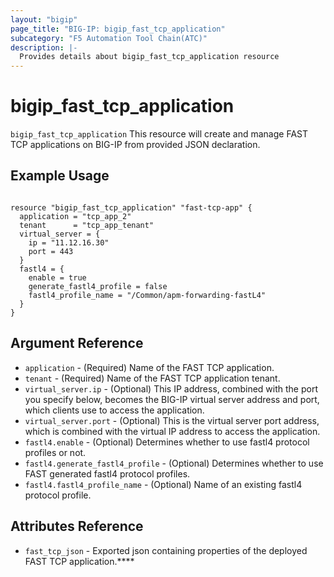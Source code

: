 ```yaml
---
layout: "bigip"
page_title: "BIG-IP: bigip_fast_tcp_application"
subcategory: "F5 Automation Tool Chain(ATC)"
description: |-
  Provides details about bigip_fast_tcp_application resource
---
```


# bigip_fast_tcp_application

`bigip_fast_tcp_application` This resource will create and manage FAST TCP applications on BIG-IP from provided JSON declaration. 


## Example Usage


```hcl

resource "bigip_fast_tcp_application" "fast-tcp-app" {
  application = "tcp_app_2"
  tenant      = "tcp_app_tenant"
  virtual_server = {
    ip = "11.12.16.30"
    port = 443
  }
  fastl4 = {
    enable = true
    generate_fastl4_profile = false
    fastl4_profile_name = "/Common/apm-forwarding-fastL4"
  }
}

```      

## Argument Reference

* `application` - (Required) Name of the FAST TCP application.
* `tenant` - (Required) Name of the FAST TCP application tenant.
* `virtual_server.ip` - (Optional) This IP address, combined with the port you specify below, becomes the BIG-IP virtual server address and port, which clients use to access the application.
* `virtual_server.port` - (Optional) This is the virtual server port address, which is combined with the virtual IP address to access the application. 
* `fastl4.enable` - (Optional) Determines whether to use fastl4 protocol profiles or not.
* `fastl4.generate_fastl4_profile` - (Optional) Determines whether to use FAST generated fastl4 protocol profiles.
* `fastl4.fastl4_profile_name` - (Optional) Name of an existing fastl4 protocol profile.


## Attributes Reference

* `fast_tcp_json` - Exported json containing properties of the deployed FAST TCP application.****
